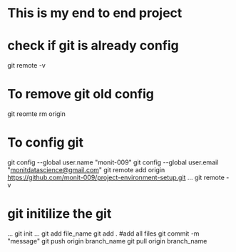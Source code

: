 # This is my end to end project

# check if git is already config 
git remote -v

# To remove git old config
git reomte rm origin

# To config git
git config --global user.name "monit-009"
git config --global user.email "monitdatascience@gmail.com"
git remote add origin https://github.com/monit-009/project-environment-setup.git
...
git remote -v
# git initilize the git
...
git init
...
git add file_name
git add . #add all files
git commit -m "message"
git push origin branch_name
git pull origin branch_name

